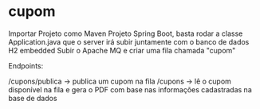 # cupom

Importar Projeto como Maven
Projeto Spring Boot, basta rodar a classe Application.java que o server irá subir juntamente com o banco de dados H2 embedded
Subir o Apache MQ e criar uma fila chamada "cupom"

Endpoints:

/cupons/publica -> publica um cupom na fila
/cupons -> lê o cupom disponível na fila e gera o PDF com base nas informações cadastradas na base de dados
